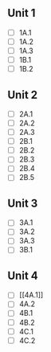 ## Unit 1
- [ ] 1A.1
- [ ] 1A.2
- [ ] 1A.3
- [ ] 1B.1
- [ ] 1B.2
## Unit 2
- [ ] 2A.1
- [ ] 2A.2
- [ ] 2A.3
- [ ] 2B.1
- [ ] 2B.2
- [ ] 2B.3
- [ ] 2B.4
- [ ] 2B.5
## Unit 3
- [ ] 3A.1
- [ ] 3A.2
- [ ] 3A.3
- [ ] 3B.1
## Unit 4
- [ ] [[4A.1]]
- [ ] 4A.2
- [ ] 4B.1
- [ ] 4B.2
- [ ] 4C.1
- [ ] 4C.2